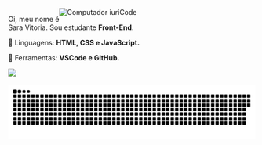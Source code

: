 <img src="https://raw.githubusercontent.com/MicaelliMedeiros/micaellimedeiros/master/image/computer-illustration.png" min-width="400px" max-width="400px" width="400px" align="right" alt="Computador iuriCode">

<p align="left"> 
  Oi, meu nome é Sara Vitoria. Sou estudante <strong>Front-End</strong>.<br>
</p>

<p align="left">
  🦄 Linguagens: <strong>HTML, CSS e JavaScript.</strong>
</p>

<p align="left">
  💼 Ferramentas: <strong>VSCode e GitHub.</strong>
</p>

 <p align="left">

  <a href="https://www.linkedin.com/in/sara-vitoria-238773206/" alt="Linkedin">
  <img src="https://img.shields.io/badge/-Linkedin-0e76a8?style=flat-square&logo=Linkedin&logoColor=white&link=https://www.linkedin.com/in/sara-vitoria-238773206/" /></a>

</p>  


  *![Snake animation](https://github.com/svtoria/svtoria/blob/output/github-contribution-grid-snake.svg)*
